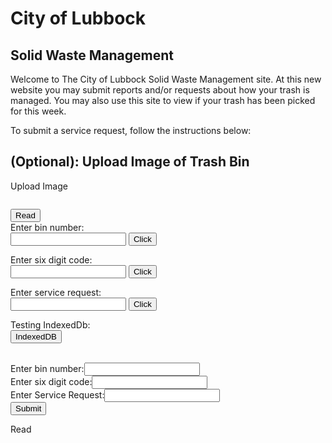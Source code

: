 # City of Lubbock

## Solid Waste Management

Welcome to The City of Lubbock Solid Waste Management site. At this new website you may submit reports and/or requests about how your trash is managed. You may also use this site to view if your trash has been picked for this week.
<html>
<script>
var peopleData = [
    { name: "John Dow", email: "john@company.com" },
    { name: "Don Dow", email: "don@company.com" }
];
 
function initDb() {
    var request = indexedDB.open("PeopleDB", 1);  
    request.onsuccess = function (evt) {
        db = request.result;                                                            
    };
 
    request.onerror = function (evt) {
        console.log("IndexedDB error: " + evt.target.errorCode);
    };
 
    request.onupgradeneeded = function (evt) {                   
        var objectStore = evt.currentTarget.result.createObjectStore("people", 
                                     { keyPath: "id", autoIncrement: true });
 
        objectStore.createIndex("name", "name", { unique: false });
        objectStore.createIndex("email", "email", { unique: true });
 
        for (i in peopleData) {
            objectStore.add(peopleData[i]);
        }
    };
}
</script>
</html>
To submit a service request, follow the instructions below:

<h2>(Optional): Upload Image of Trash Bin</h2>
<form>
<input type="file" accept="image/*" id="file" name="image1" onchange="loadFile(event)" style="display: none;">
</form> 
<p><label for="file" style="curser: pointer;">Upload Image</label></p>
<p><img id="output" width="200" /></p>

<script>
var loadFile = function(event)	{
	
	var image = document.getElementById('output');

	image.src = URL.createObjectURL(event.target.files[0]);

};

</script>

</body>
</html>

<!--
<html>
<head>
<script>
function gen_sql_table()					{
	
	var bin_num = document.forms["WasteForm"]["Bin Number"];

	var six_digits = document.forms["WasteForm"]["Six Digit Code"];

	var service_request = document.form["WasteForm"]["Service Request"];

	var db = openDatabase('bindb','1.0','Test DB',30000);

	db.transaction(function(tx)		{
		
		tx.executeSQL('CREATE TABLE IF NOT EXISTS WEBDB (id INTEGER, code INTEGER, request TEXT');

		tx.executeSQL('INSERT INTO WEBDB (id,code,request) (?,?,?)',[bin_num,six_digits,service_request]);
	
	});

	db.transaction(function (tx) { 

		    tx.executeSql('SELECT * FROM LOGS', [], function (tx, results) { 

		       var len = results.rows.length, i; 

		       msg = "<p>Found rows: " + len + "</p>"; 

		       document.querySelector('#status').innerHTML +=  msg; 

	      

		       for (i = 0; i < len; i++) { 

			  msg = "<p><b>" + results.rows.item(i).log + "</b></p>"; 

			  document.querySelector('#status').innerHTML +=  msg; 

		       } 

		    }, null); 

		 }); 

      </script>


}
</script>
<body>
<form name="WasteForm" onsubmit="return gen_sql_table()" method="post">
<p>Enter Bin Number: <input type="text" name="Bin Number"></p><br>
<p>Enter Six Digit Code:<input type="password" name="Six Digit Code"></p><br>
<p>Enter Your Service Request:<input type="text" name="Service Request"></p><br>
<p><input type="submit" value="send" name="Submit" onClick="gen_sql_table()"></p>
</form>
</body>
</html>
-->

<!--
<html>
   <head>

      <script type = "text/javascript">
         var db = openDatabase('mydb', '1.0', 'Test DB', 2 * 1024 * 1024);
         var msg;

         db.transaction(function (tx) {
            tx.executeSql('CREATE TABLE IF NOT EXISTS LOGS (id unique, log)');
            tx.executeSql('INSERT INTO LOGS (id, log) VALUES (1, "foobar")');
            tx.executeSql('INSERT INTO LOGS (id, log) VALUES (2, "logmsg")');
            msg = '<p>Log message created and row inserted.</p>';
            document.querySelector('#status').innerHTML =  msg;
         })

         db.transaction(function (tx) {
            tx.executeSql('SELECT * FROM LOGS', [], function (tx, results) {
               var len = results.rows.length, i;
               msg = "<p>Found rows: " + len + "</p>";
               document.querySelector('#status').innerHTML +=  msg;

               for (i = 0; i < len; i++) {
                  msg = "<p><b>" + results.rows.item(i).log + "</b></p>";
                  document.querySelector('#status').innerHTML +=  msg;
               }
            }, null);
         });
	
	db.transaction(function (tx) { 

		    tx.executeSql('SELECT * FROM LOGS', [], function (tx, results) { 

		       var len = results.rows.length, i; 

		       msg = "<p>Found rows: " + len + "</p>"; 

		       document.querySelector('#status').innerHTML +=  msg; 

	      

		       for (i = 0; i < len; i++) { 

			  msg = "<p><b>" + results.rows.item(i).log + "</b></p>"; 

			  document.querySelector('#status').innerHTML +=  msg; 

		       } 

		    }, null); 

		 }); 

      </script>
   </head>

   <body>
      <div id = "status" name = "status">Status Message</div>
   </body>
</html>

-->
<!--
<html>
<body>
<form action="welcome.php" method="post">
Enter Bin Number: <input type="text" name="bin_num"><br>
Enter Six Digits: <input type="text" name="six_digits"><br>
Enter Service Request: <input type="text" name="service_request"><br>
<input type="submit">
</form>

</body>
</html>
-->

<html>
<head>
<title>Service Request Form</title>
<script>
window.indexedDB = window.indexedDB || window.mozIndexedDB || window.webkitIndexedDB || 
window.msIndexedDB;
 
window.IDBTransaction = window.IDBTransaction || window.webkitIDBTransaction || 
window.msIDBTransaction;
window.IDBKeyRange = window.IDBKeyRange || 
window.webkitIDBKeyRange || window.msIDBKeyRange
 
if (!window.indexedDB) {
   window.alert("Your browser doesn't support a stable version of IndexedDB.")
}
function read_bin_number(binum)			{
	
	var binumber = binum.bin.value

	alert("You typed:" + binumber);

}

function read_six_digit_code(six_digit_code)	{
	
	var code = six_digit_code.code.value

	alert("You typed:" + code);

}

function read_service_request(service_request)	{
	
	var request = service_request.complaint.value

	alert("You typed:" + request);

}

function indexed_db_add() {
   var request = db.transaction(["employee"], "readwrite")
   .objectStore("employee")
   .add({ id: "01", name: "prasad", age: 24, email: "prasad@tutorialspoint.com" });
   
   request.onsuccess = function(event) {
      alert("Prasad has been added to your database.");
   };
   
   request.onerror = function(event) {
      alert("Unable to add data\r\nPrasad is already exist in your database! ");
   }
}
</script>
</head>
<body>
<button onclick="read()">Read </button>
<form name="BinForm" action="" method="post">Enter bin number:<br>
<input type="text" name="bin" value="">
<input type="button" name="button" value="Click" onClick="read_bin_number(this.form)">
</form>
<form name="CodeForm" action="" method="post">Enter six digit code:<br>
<input type="password" name="code" value="">
<input type="button" name="button" value="Click" onClick="read_six_digit_code(this.form)">
</form>
<form name="ServeForm" action="" method="post">Enter service request:<br>
<input type="text" name="complaint" value="">
<input type="button" name="button" value="Click" onClick="read_service_request(this.form)">
</form>
<form name="indexedb" action="" method="post">Testing IndexedDb:<br>
<input type="button" name="button" value="IndexedDB" onClick="indexed_db_add()">
</form>
<form name="sqlform"><br>
Enter bin number:<input type="text" name="bin" value=""><br>
Enter six digit code:<input type="password" name="code" value=""><br>
Enter Service Request:<input type="text" name="service_request" value=""><br>
<input type="button" name="button" value="Submit" onClick="add()"><br>
</body>
</html>

Read

<html>
   <head>
      <meta http-equiv = "Content-Type" content = "text/html; charset = utf-8" />
      <script type = "text/javascript">
         
         //prefixes of implementation that we want to test
         window.indexedDB = window.indexedDB || window.mozIndexedDB || 
         window.webkitIndexedDB || window.msIndexedDB;
         
         //prefixes of window.IDB objects
         window.IDBTransaction = window.IDBTransaction || 
         window.webkitIDBTransaction || window.msIDBTransaction;
         window.IDBKeyRange = window.IDBKeyRange || window.webkitIDBKeyRange || 
         window.msIDBKeyRange
         
         if (!window.indexedDB) {
            window.alert("Your browser doesn't support a stable version of IndexedDB.")
         }
         
         const employeeData = [
            { id: "00-01", name: "gopal", age: 35, email: "gopal@tutorialspoint.com" },
            { id: "00-02", name: "prasad", age: 32, email: "prasad@tutorialspoint.com" }
         ];
         var db;
         var request = window.indexedDB.open("newDatabase", 1);
         
         request.onerror = function(event) {
            console.log("error: ");
         };
         
         request.onsuccess = function(event) {
            db = request.result;
            console.log("success: "+ db);
         };
         
         request.onupgradeneeded = function(event) {
            var db = event.target.result;
            var objectStore = db.createObjectStore("employee", {keyPath: "id"});
            
            for (var i in employeeData) {
               objectStore.add(employeeData[i]);
            }
         }
         
         function read() {
            var transaction = db.transaction(["employee"]);
            var objectStore = transaction.objectStore("employee");
            var request = objectStore.get("00-03");
            
            request.onerror = function(event) {
               alert("Unable to retrieve daa from database!");
            };
            
            request.onsuccess = function(event) {
               // Do something with the request.result!
               if(request.result) {
                  alert("Name: " + request.result.name + ", 
                     Age: " + request.result.age + ", Email: " + request.result.email);
               } else {
                  alert("Kenny couldn't be found in your database!");
               }
            };
         }
         
         function readAll() {
            var objectStore = db.transaction("employee").objectStore("employee");
            
            objectStore.openCursor().onsuccess = function(event) {
               var cursor = event.target.result;
               
               if (cursor) {
                  alert("Name for id " + cursor.key + " is " + cursor.value.name + ", 
                     Age: " + cursor.value.age + ", Email: " + cursor.value.email);
                  cursor.continue();
               } else {
                  alert("No more entries!");
               }
            };
         }
         
         function add() {
            var request = db.transaction(["employee"], "readwrite")
            .objectStore("employee")
            .add({ id: "00-03", name: "Kenny", age: 19, email: "kenny@planet.org" });
            
            request.onsuccess = function(event) {
               alert("Kenny has been added to your database.");
            };
            
            request.onerror = function(event) {
               alert("Unable to add data\r\nKenny is aready exist in your database! ");
            }
         }
         
         function remove() {
            var request = db.transaction(["employee"], "readwrite")
            .objectStore("employee")
            .delete("00-03");
            
            request.onsuccess = function(event) {
               alert("Kenny's entry has been removed from your database.");
            };
         }
      </script>
      
   </head>
</html>

<html>
<script>
if (!('indexedDB' in window)) {
  console.log('This browser doesn\'t support IndexedDB');
  return;
}
</script>
</html>
<!--
#URL:https://www.javaworld.com/article/2077176/using-javascript-and-forms.html
#URL:https://stackoverflow.com/questions/21396279/display-image-and-validation-of-image-extension-before-uploading-file-using-java
#URL:https://stackoverflow.com/questions/8810927/showing-an-image-from-an-array-of-images-javascript
#URL:https://stackoverflow.com/questions/21396279/display-image-and-validation-of-image-extension-before-uploading-file-using-java
#URL:https://codewithlogic.wordpress.com/2013/09/01/creating-a-file-uploader-using-javascript-and-html-5/
#URL:https://www.webtrickshome.com/faq/how-to-display-uploaded-image-in-html-using-javascript
-->
